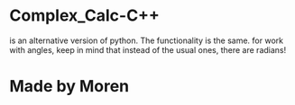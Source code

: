 # Complex_Calc-C++
is an alternative version of python. The functionality is the same.
for work with angles, keep in mind that instead of the usual ones, there are radians!
# Made by Moren
